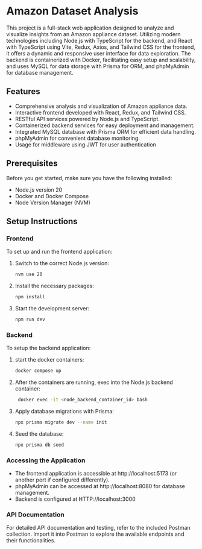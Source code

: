 
# Amazon Dataset Analysis

This project is a full-stack web application designed to analyze and visualize insights from an Amazon appliance dataset. Utilizing modern technologies including Node.js with TypeScript for the backend, and React with TypeScript using Vite, Redux, Axios, and Tailwind CSS for the frontend, it offers a dynamic and responsive user interface for data exploration. The backend is containerized with Docker, facilitating easy setup and scalability, and uses MySQL for data storage with Prisma for ORM, and phpMyAdmin for database management.

## Features

- Comprehensive analysis and visualization of Amazon appliance data.
- Interactive frontend developed with React, Redux, and Tailwind CSS.
- RESTful API services powered by Node.js and TypeScript.
- Containerized backend services for easy deployment and management.
- Integrated MySQL database with Prisma ORM for efficient data handling.
- phpMyAdmin for convenient database monitoring.
- Usage for middleware using JWT for user authentication

## Prerequisites

Before you get started, make sure you have the following installed:
- Node.js version 20
- Docker and Docker Compose
- Node Version Manager (NVM)

## Setup Instructions

### Frontend

To set up and run the frontend application:

1. Switch to the correct Node.js version:
   ```bash
   nvm use 20

2. Install the necessary packages:
   ```bash
   npm install

3. Start the development server:
   ```bash
   npm run dev

### Backend

To setup the backend application: 

1. start the docker containers:
   ```bash
   docker compose up

2. After the containers are running, exec into the Node.js backend container:
     ```bash
      docker exec -it <node_backend_container_id> bash

3. Apply database migrations with Prisma:
   ```bash
   npx prisma migrate dev --name init

4. Seed the database:
   ```bash
   npx prisma db seed

### Accessing the Application

- The frontend application is accessible at http://localhost:5173 (or another port if configured differently).
- phpMyAdmin can be accessed at http://localhost:8080 for database management.
- Backend is configured at HTTP://localhost:3000

### API Documentation

For detailed API documentation and testing, refer to the included Postman collection. Import it into Postman to explore the available endpoints and their functionalities.




